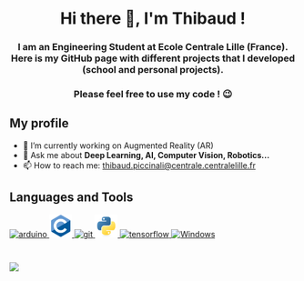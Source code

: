  
<h1 align="center">Hi there 👋, I'm Thibaud !</h1>
<h3 align="center">I am an Engineering Student at Ecole Centrale Lille (France). Here is my GitHub page with different projects that I developed (school and personal projects). </h3> 
<h3 align="center">Please feel free to use my code ! 😉 </h3>

## My profile

- 🔭 I’m currently working on Augmented Reality (AR)
- 💬 Ask me about **Deep Learning, AI, Computer Vision, Robotics...**
- 📫 How to reach me: thibaud.piccinali@centrale.centralelille.fr

## Languages and Tools

<p align="left">
 <a href="https://www.arduino.cc/" target="_blank" rel="noreferrer"> <img src="https://cdn.worldvectorlogo.com/logos/arduino-1.svg" alt="arduino" width="40" height="40"/> </a> 
  <a href="https://www.cprogramming.com/" target="_blank" rel="noreferrer"> <img src="https://raw.githubusercontent.com/devicons/devicon/master/icons/c/c-original.svg" alt="c" width="40" height="40"/> </a>  
  <a href="https://git-scm.com/" target="_blank" rel="noreferrer"> <img src="https://www.vectorlogo.zone/logos/git-scm/git-scm-icon.svg" alt="git" width="40" height="40"/> </a> 
  <a href="https://www.python.org" target="_blank" rel="noreferrer"> <img src="https://raw.githubusercontent.com/devicons/devicon/master/icons/python/python-original.svg" alt="python" width="40" height="40"/> </a><a href="https://www.tensorflow.org" target="_blank" rel="noreferrer"> <img src="https://www.vectorlogo.zone/logos/tensorflow/tensorflow-icon.svg" alt="tensorflow" width="40" height="40"/> </a>
  <a href="https://www.microsoft.com/windows" target="_blank" rel="noreferrer"> <img src="https://upload.wikimedia.org/wikipedia/commons/thumb/8/87/Windows_logo_-_2021.svg/1024px-Windows_logo_-_2021.svg.png" alt="Windows" width="40" height="40"/> </a>
   </p>

#

<a href="https://github.com/ThibaudPiccinali/github-readme-stats">
  <img align="center" src="https://github-readme-stats.vercel.app/api/top-langs/?username=ThibaudPiccinali&layout=compact" />
</a>
